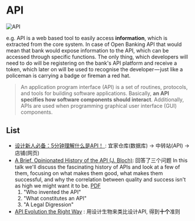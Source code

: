 # API 

![API](https://cdn-images-1.medium.com/max/1600/1*vhoE-Yw2HgrlScZmR_L1zA.gif)

e.g. API is a web based tool to easily access **information**, which is extracted from the core system. In case of Open Banking API that would mean that bank would expose information to the API, which can be accessed through specific functions. The only thing, which developers will need to do will be registering on the bank's API platform and receive a token, which later on will be used to recognise the developer — just like a policeman is carrying a badge or fireman a red hat.



> An application program interface (API) is a set of routines, protocols, and tools for building software applications. Basically, **an API specifies how software components should interact**. Additionally, APIs are used when programming graphical user interface (GUI) components.

## List 

- [设计新人必备：5分钟理解什么是API！
](https://ddc.dianrong.com/?p=1145): 宜家仓库(数据库) -> 中转站(API) -> 店铺(网页)
- [A Brief, Opinionated History of the API (J. Bloch)](https://www.youtube.com/watch?v=1PSkOsi1ksA): 回答了三个问题 In this talk we'll discuss the fascinating history of APIs and look at a few of them, focusing on what makes them good, what makes them successful, and why the correlation between quality and success isn't as high we might want it to be. [PDF](https://news.ycombinator.com/item?id=8489156)
	1. "Who invented the API" 
	2. "What constitutes an API"
	3. "A Legal Digression"
- [API Evolution the Right Way](https://emptysqua.re/blog/api-evolution-the-right-way/) : 用设计生物来类比设计API, 得到**十个**准则